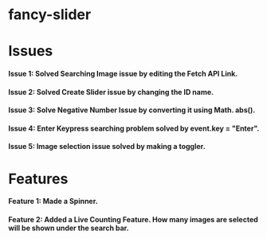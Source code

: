# fancy-slider
# Issues
#### Issue 1: Solved Searching Image issue by editing the Fetch API Link.
#### Issue 2: Solved Create Slider issue by changing the ID name.
#### Issue 3: Solve Negative Number Issue by converting it using Math. abs().
#### Issue 4: Enter Keypress searching problem solved by event.key = "Enter".
#### Issue 5: Image selection issue solved by making a toggler.


# Features
#### Feature 1: Made a Spinner.
#### Feature 2: Added a Live Counting Feature. How many images are selected will be shown under the search bar.

